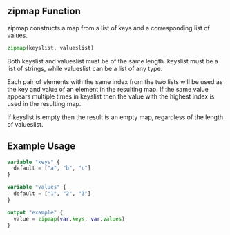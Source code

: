 ## zipmap Function
zipmap constructs a map from a list of keys and a corresponding list of values.
    
```terraform
zipmap(keyslist, valueslist)
```

Both keyslist and valueslist must be of the same length. keyslist must be a list of strings, while valueslist can be a list of any type.

Each pair of elements with the same index from the two lists will be used as the key and value of an element in the resulting map. If the same value appears multiple times in keyslist then the value with the highest index is used in the resulting map.

If keyslist is empty then the result is an empty map, regardless of the length of valueslist.

## Example Usage
```terraform
variable "keys" {
  default = ["a", "b", "c"]
}

variable "values" {
  default = ["1", "2", "3"]
}

output "example" {
  value = zipmap(var.keys, var.values)
}
```